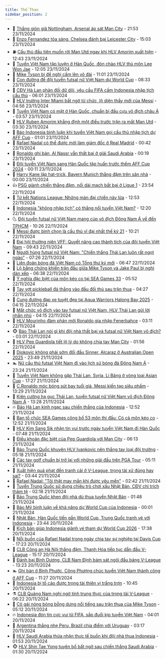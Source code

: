 ```yaml
---
title: Thể Thao
sidebar_position: 2
---
```


<!-- dantri-the-thao:START -->
- 🎡 [Thắng giòn giã Nottingham, Arsenal áp sát Man City](https://dantri.com.vn/the-thao/thang-gion-gia-nottingham-arsenal-ap-sat-man-city-20241124045306592.htm) - 21:53 23/11/2024
- 💯 [Enzo Fernandez tỏa sáng, Chelsea đánh bại Leicester City](https://dantri.com.vn/the-thao/enzo-fernandez-toa-sang-chelsea-danh-bai-leicester-city-20241123220118265.htm) - 15:03 23/11/2024
- ⛽️ [Cầu thủ đầu tiên muốn rời Man Utd ngay khi HLV Amorim xuất hiện](https://dantri.com.vn/the-thao/cau-thu-dau-tien-muon-roi-man-utd-ngay-khi-hlv-amorim-xuat-hien-20241123194325493.htm) - 12:43 23/11/2024
- 💃 [Tuyển Việt Nam tập luyện ở Hàn Quốc, đón chào HLV thủ môn Lee Won Jae](https://dantri.com.vn/the-thao/tuyen-viet-nam-tap-luyen-o-han-quoc-don-chao-hlv-thu-mon-lee-won-jae-20241123190512658.htm) - 12:05 23/11/2024
- 🌈 [Mike Tyson bị đề nghị cấm lên võ đài](https://dantri.com.vn/the-thao/mike-tyson-bi-de-nghi-cam-len-vo-dai-20241123163010570.htm) - 11:01 23/11/2024
- 🦅 [Con đường để đội tuyển futsal nữ Việt Nam dự World Cup](https://dantri.com.vn/the-thao/con-duong-de-doi-tuyen-futsal-nu-viet-nam-du-world-cup-20241123114854773.htm) - 08:33 23/11/2024
- 🌝 [CĐV Hà Lan phản đối dữ dội, yêu cầu FIFA cấm Indonesia nhập tịch cầu thủ](https://dantri.com.vn/the-thao/cdv-ha-lan-phan-doi-du-doi-yeu-cau-fifa-cam-indonesia-nhap-tich-cau-thu-20241123125040905.htm) - 06:01 23/11/2024
- 🚀 [HLV trưởng Inter Miami bất ngờ từ chức, lộ diện thầy mới của Messi](https://dantri.com.vn/the-thao/hlv-truong-inter-miami-bat-ngo-tu-chuc-lo-dien-thay-moi-cua-messi-20241123080328270.htm) - 04:56 23/11/2024
- 🎉 [Tuyển Việt Nam có mặt ở Hàn Quốc, chuẩn bị đấu cựu vô địch châu Á](https://dantri.com.vn/the-thao/tuyen-viet-nam-co-mat-o-han-quoc-chuan-bi-dau-cuu-vo-dich-chau-a-20241123105659816.htm) - 03:57 23/11/2024
- 📝 [HLV Ruben Amorim khẳng định một điều trước trận ra mắt Man Utd](https://dantri.com.vn/the-thao/hlv-ruben-amorim-khang-dinh-mot-dieu-truoc-tran-ra-mat-man-utd-20241123095625632.htm) - 03:30 23/11/2024
- 🦄 [Báo Indonesia bình luận khi tuyển Việt Nam gọi cầu thủ nhập tịch dự AFF Cup](https://dantri.com.vn/the-thao/bao-indonesia-binh-luan-khi-tuyen-viet-nam-goi-cau-thu-nhap-tich-du-aff-cup-20241122235655263.htm) - 01:01 23/11/2024
- 🎉 [Rafael Nadal có thể được mời làm giám đốc ở Real Madrid](https://dantri.com.vn/the-thao/rafael-nadal-co-the-duoc-moi-lam-giam-doc-o-real-madrid-20241123073736501.htm) - 00:42 23/11/2024
- 💼 [Ronaldo ghi bàn, Al Nassr vẫn thất bại ở giải Saudi Arabia](https://dantri.com.vn/the-thao/ronaldo-ghi-ban-al-nassr-van-that-bai-o-giai-saudi-arabia-20241123071807636.htm) - 00:19 23/11/2024
- 🤡 [Đội tuyển Việt Nam sang Hàn Quốc tập huấn trước thềm AFF Cup 2024](https://dantri.com.vn/the-thao/doi-tuyen-viet-nam-sang-han-quoc-tap-huan-truoc-them-aff-cup-2024-20241123081807186.htm) - 00:11 23/11/2024
- 🦆 [Harry Kane lập hat-trick, Bayern Munich thắng đậm trên sân nhà](https://dantri.com.vn/the-thao/harry-kane-lap-hat-trick-bayern-munich-thang-dam-tren-san-nha-20241123055758816.htm) - 00:00 23/11/2024
- 👍 [PSG giành chiến thắng đậm, nối dài mạch bất bại ở Ligue 1](https://dantri.com.vn/the-thao/psg-gianh-chien-thang-dam-noi-dai-mach-bat-bai-o-ligue-1-20241123062628141.htm) - 23:54 22/11/2024
- 💼 [Tứ kết Nations League: Những màn đại chiến nảy lửa](https://dantri.com.vn/the-thao/tu-ket-nations-league-nhung-man-dai-chien-nay-lua-20241122195200766.htm) - 12:53 22/11/2024
- 🦒 [Indonesia &quot;không nhập tịch&quot; có thắng nổi tuyển Việt Nam?](https://dantri.com.vn/the-thao/indonesia-khong-nhap-tich-co-thang-noi-tuyen-viet-nam-20241122190429914.htm) - 12:20 22/11/2024
- 🌜 [Đội tuyển futsal nữ Việt Nam mang cúp vô địch Đông Nam Á về đến TPHCM](https://dantri.com.vn/the-thao/doi-tuyen-futsal-nu-viet-nam-mang-cup-vo-dich-dong-nam-a-ve-den-tphcm-20241122164140461.htm) - 10:26 22/11/2024
- 🦆 [Messi được bình chọn là cầu thủ vĩ đại nhất thế kỷ 21](https://dantri.com.vn/the-thao/messi-duoc-binh-chon-la-cau-thu-vi-dai-nhat-the-ky-21-20241122153253195.htm) - 10:21 22/11/2024
- 💪 [Đại hội thường niên VFF: Quyết nâng cao thành tích của đội tuyển Việt Nam](https://dantri.com.vn/the-thao/dai-hoi-thuong-nien-vff-quyet-nang-cao-thanh-tich-cua-doi-tuyen-viet-nam-20241122160034585.htm) - 09:43 22/11/2024
- 🧠 [Người hùng futsal nữ Việt Nam: &quot;Chiến thắng Thái Lan luôn rất ngọt ngào&quot;](https://dantri.com.vn/the-thao/nguoi-hung-futsal-nu-viet-nam-chien-thang-thai-lan-luon-rat-ngot-ngao-20241122134654024.htm) - 07:26 22/11/2024
- 🦄 [Liên đoàn bóng đá Việt Nam có Tổng thư ký mới](https://dantri.com.vn/the-thao/lien-doan-bong-da-viet-nam-co-tong-thu-ky-moi-20241122090859914.htm) - 06:47 22/11/2024
- 🥸 [Lộ bằng chứng khiến trận đấu giữa Mike Tyson và Jake Paul bị nghi dàn xếp](https://dantri.com.vn/the-thao/lo-bang-chung-khien-tran-dau-giua-mike-tyson-va-jake-paul-bi-nghi-dan-xep-20241122133815229.htm) - 06:38 22/11/2024
- 🤠 [Ý nghĩa đặc biệt của môn kéo co tại SEA Games 33](https://dantri.com.vn/the-thao/y-nghia-dac-biet-cua-mon-keo-co-tai-sea-games-33-20241122124014903.htm) - 05:52 22/11/2024
- 👺 [Tay vợt pickleball đá thẳng vào đầu đối thủ sau trận thua](https://dantri.com.vn/the-thao/tay-vot-pickleball-da-thang-vao-dau-doi-thu-sau-tran-thua-20241122112731047.htm) - 04:27 22/11/2024
- 📝 [Cung đường đạp xe tuyệt đẹp tại Aqua Warriors Halong Bay 2025](https://dantri.com.vn/the-thao/cung-duong-dap-xe-tuyet-dep-tai-aqua-warriors-halong-bay-2025-20241122110352207.htm) - 04:15 22/11/2024
- 🦆 [Mất chức vô địch vào tay futsal nữ Việt Nam, HLV Thái Lan gửi lời nhắn nhủ](https://dantri.com.vn/the-thao/mat-chuc-vo-dich-vao-tay-futsal-nu-viet-nam-hlv-thai-lan-gui-loi-nhan-nhu-20241122111437258.htm) - 04:15 22/11/2024
- 🥳 [HLV Mourinho đàm phán mời Ronaldo gia nhập Fenerbahce](https://dantri.com.vn/the-thao/hlv-mourinho-dam-phan-moi-ronaldo-gia-nhap-fenerbahce-20241122095110725.htm) - 03:11 22/11/2024
- 🐵 [Báo Thái Lan nói gì khi đội nhà thất bại và futsal nữ Việt Nam vô địch?](https://dantri.com.vn/the-thao/bao-thai-lan-noi-gi-khi-doi-nha-that-bai-va-futsal-nu-viet-nam-vo-dich-20241122100120310.htm) - 03:01 22/11/2024
- 🤩 [HLV Pep Guardiola tiết lộ lý do không chia tay Man City](https://dantri.com.vn/the-thao/hlv-pep-guardiola-tiet-lo-ly-do-khong-chia-tay-man-city-20241122080217942.htm) - 01:56 22/11/2024
- 🤠 [Djokovic không phải sớm đối đầu Sinner, Alcaraz ở Australian Open 2025](https://dantri.com.vn/the-thao/djokovic-khong-phai-som-doi-dau-sinner-alcaraz-o-australian-open-2025-20241122064410253.htm) - 23:49 21/11/2024
- 🏊 [Nữ cầu thủ futsal Việt Nam đi vào lịch sử bóng đá Đông Nam Á](https://dantri.com.vn/the-thao/nu-cau-thu-futsal-viet-nam-di-vao-lich-su-bong-da-dong-nam-a-20241121223547391.htm) - 23:24 21/11/2024
- 🗽 [Tuyển Việt Nam không gặp Thái Lan, Syria, Li Băng ở vòng loại Asian Cup](https://dantri.com.vn/the-thao/tuyen-viet-nam-khong-gap-thai-lan-syria-li-bang-o-vong-loai-asian-cup-20241121203446698.htm) - 17:27 21/11/2024
- 🚀 [C.Ronaldo móc bóng sút bay tuổi già, Messi kiến tạo siêu phẩm](https://dantri.com.vn/the-thao/cronaldo-moc-bong-sut-bay-tuoi-gia-messi-kien-tao-sieu-pham-20241121182515081.htm) - 13:29 21/11/2024
- 🎉 [Kiên cường hạ gục Thái Lan, tuyển futsal nữ Việt Nam vô địch Đông Nam Á](https://dantri.com.vn/the-thao/kien-cuong-ha-guc-thai-lan-tuyen-futsal-nu-viet-nam-vo-dich-dong-nam-a-20241121202846398.htm) - 13:28 21/11/2024
- 🔥 [Báo Hà Lan kinh ngạc sau chiến thắng của Indonesia](https://dantri.com.vn/the-thao/bao-ha-lan-kinh-ngac-sau-chien-thang-cua-indonesia-20241121192809292.htm) - 12:52 21/11/2024
- 🎉 [Ban tổ chức SEA Games công bố 53 môn thi đấu: Có cả môn kéo co](https://dantri.com.vn/the-thao/ban-to-chuc-sea-games-cong-bo-53-mon-thi-dau-co-ca-mon-keo-co-20241121195153208.htm) - 12:52 21/11/2024
- 🎡 [HLV Kim Sang Sik nhận tin vui trước ngày tuyển Việt Nam đi Hàn Quốc](https://dantri.com.vn/the-thao/hlv-kim-sang-sik-nhan-tin-vui-truoc-ngay-tuyen-viet-nam-di-han-quoc-20241121144803433.htm) - 07:48 21/11/2024
- 🐻 [Điều khoản đặc biệt của Pep Guardiola với Man City](https://dantri.com.vn/the-thao/dieu-khoan-dac-biet-cua-pep-guardiola-voi-man-city-20241121131352981.htm) - 06:13 21/11/2024
- 🌊 [Báo Trung Quốc khuyên HLV Ivankovic nên thẳng tay loại đội trưởng](https://dantri.com.vn/the-thao/bao-trung-quoc-khuyen-hlv-ivankovic-nen-thang-tay-loai-doi-truong-20241121091802383.htm) - 05:18 21/11/2024
- 💃 [Các tay golf chuẩn bị trở lại với những giải đấu trên PGA Tour](https://dantri.com.vn/the-thao/cac-tay-golf-chuan-bi-tro-lai-voi-nhung-giai-dau-tren-pga-tour-20241121140956546.htm) - 05:11 21/11/2024
- 🤔 [Xuất hiện quả phạt đền tranh cãi ở V-League, trọng tài xử đúng hay sai?](https://dantri.com.vn/the-thao/xuat-hien-qua-phat-den-tranh-cai-o-v-league-trong-tai-xu-dung-hay-sai-20241121104348416.htm) - 03:44 21/11/2024
- 🤭 [Rafael Nadal: &quot;Tôi thật may mắn khi được yêu mến&quot;](https://dantri.com.vn/the-thao/rafael-nadal-toi-that-may-man-khi-duoc-yeu-men-20241121093445816.htm) - 02:42 21/11/2024
- 👹 [Tuyển Trung Quốc sử dụng chiêu trò chơi xấu Nhật Bản, CĐV chỉ trích thậm tệ](https://dantri.com.vn/the-thao/tuyen-trung-quoc-su-dung-chieu-tro-choi-xau-nhat-ban-cdv-chi-trich-tham-te-20241121091812198.htm) - 02:18 21/11/2024
- 🗽 [Báo Trung Quốc khen đội nhà dù thua tuyển Nhật Bản](https://dantri.com.vn/the-thao/bao-trung-quoc-khen-doi-nha-du-thua-tuyen-nhat-ban-20241121084759391.htm) - 01:48 21/11/2024
- 🥳 [Báo Mỹ bình luận về khả năng dự World Cup của Indonesia](https://dantri.com.vn/the-thao/bao-my-binh-luan-ve-kha-nang-du-world-cup-cua-indonesia-20241121003059545.htm) - 00:01 21/11/2024
- 💃 [Nhật Bản, Hàn Quốc tiến gần World Cup, Trung Quốc tranh vé với Indonesia](https://dantri.com.vn/the-thao/nhat-ban-han-quoc-tien-gan-world-cup-trung-quoc-tranh-ve-voi-indonesia-20241121000047501.htm) - 23:44 20/11/2024
- 🧰 [Kịch bản giúp Indonesia giành vé tham dự World Cup 2026](https://dantri.com.vn/the-thao/kich-ban-giup-indonesia-gianh-ve-tham-du-world-cup-2026-20241120193814392.htm) - 17:38 20/11/2024
- 💪 [Nỗi buồn của Rafael Nadal trong ngày chia tay sự nghiệp tại Davis Cup](https://dantri.com.vn/the-thao/noi-buon-cua-rafael-nadal-trong-ngay-chia-tay-su-nghiep-tai-davis-cup-20241119141517571.htm) - 17:23 20/11/2024
- 🚀 [CLB Công an Hà Nội thắng đậm, Thanh Hóa tiếp tục dẫn đầu V-League](https://dantri.com.vn/the-thao/clb-cong-an-ha-noi-thang-dam-thanh-hoa-tiep-tuc-dan-dau-v-league-20241120215130020.htm) - 15:17 20/11/2024
- 🤠 [Đánh bại Bình Dương, CLB Nam Định bám sát ngôi đầu bảng V-League](https://dantri.com.vn/the-thao/danh-bai-binh-duong-clb-nam-dinh-bam-sat-ngoi-dau-bang-v-league-20241120201046698.htm) - 13:23 20/11/2024
- 🏊 [Ghi bàn ở Bình Phước, Công Phượng chúc tuyển Việt Nam thành công ở AFF Cup](https://dantri.com.vn/the-thao/ghi-ban-o-binh-phuoc-cong-phuong-chuc-tuyen-viet-nam-thanh-cong-o-aff-cup-20241120182624735.htm) - 11:27 20/11/2024
- 🦄 [Indonesia bị tố cáo được trọng tài thiên vị trắng trợn](https://dantri.com.vn/the-thao/indonesia-bi-to-cao-duoc-trong-tai-thien-vi-trang-tron-20241120164459714.htm) - 10:45 20/11/2024
- ⚗️ [CLB Quảng Nam nghi ngờ tính trung thực của trọng tài V-League](https://dantri.com.vn/the-thao/clb-quang-nam-nghi-ngo-tinh-trung-thuc-cua-trong-tai-v-league-20241120123352716.htm) - 06:22 20/11/2024
- 🥷 [Cô gái nóng bỏng bỗng dưng nổi tiếng sau trận thua của Mike Tyson](https://dantri.com.vn/the-thao/co-gai-nong-bong-bong-dung-noi-tieng-sau-tran-thua-cua-mike-tyson-20241120121120778.htm) - 05:12 20/11/2024
- 🔥 [Indonesia đón tin cực vui từ FIFA, sắp đuổi kịp tuyển Việt Nam](https://dantri.com.vn/the-thao/indonesia-don-tin-cuc-vui-tu-fifa-sap-duoi-kip-tuyen-viet-nam-20241120103952750.htm) - 04:01 20/11/2024
- 🦅 [Argentina thắng nhẹ Peru, Brazil chia điểm với Uruguay](https://dantri.com.vn/the-thao/argentina-thang-nhe-peru-brazil-chia-diem-voi-uruguay-20241120101719836.htm) - 03:17 20/11/2024
- 🌝 [HLV Saudi Arabia thừa nhận thực tế buồn khi đội nhà thua Indonesia](https://dantri.com.vn/the-thao/hlv-saudi-arabia-thua-nhan-thuc-te-buon-khi-doi-nha-thua-indonesia-20241120083708164.htm) - 01:53 20/11/2024
- 🐵 [HLV Shin Tae Yong tuyên bố bất ngờ sau chiến thắng Saudi Arabia](https://dantri.com.vn/the-thao/hlv-shin-tae-yong-tuyen-bo-bat-ngo-sau-chien-thang-saudi-arabia-20241120000215628.htm) - 01:30 20/11/2024<!-- dantri-the-thao:END -->
